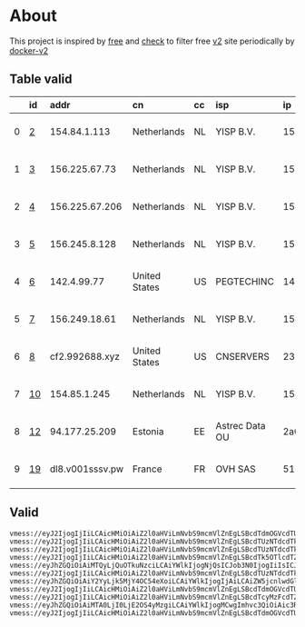 
# About

This project is inspired by [free](https://github.com/freefq/free) and [check](https://github.com/yeahwu/check) to filter free [v2](https://github.com/v2fly/v2ray-core) site periodically by [docker-v2](https://hub.docker.com/r/v2ray/official)

    

## Table valid
|    | id                   | addr            | cn            | cc   | isp            | ip                       | chatgpt          |
|---:|:---------------------|:----------------|:--------------|:-----|:---------------|:-------------------------|:-----------------|
|  0 | [2](config/2.json)   | 154.84.1.113    | Netherlands   | NL   | YISP B.V.      | 154.84.1.40              | Yes (Region: NL) |
|  1 | [3](config/3.json)   | 156.225.67.73   | Netherlands   | NL   | YISP B.V.      | 154.84.1.19              | Yes (Region: NL) |
|  2 | [4](config/4.json)   | 156.225.67.206  | Netherlands   | NL   | YISP B.V.      | 154.84.1.161             | Yes (Region: NL) |
|  3 | [5](config/5.json)   | 156.245.8.128   | Netherlands   | NL   | YISP B.V.      | 154.84.1.164             | Yes (Region: NL) |
|  4 | [6](config/6.json)   | 142.4.99.77     | United States | US   | PEGTECHINC     | 142.4.99.65              | Yes (Region: US) |
|  5 | [7](config/7.json)   | 156.249.18.61   | Netherlands   | NL   | YISP B.V.      | 154.84.1.178             | Yes (Region: NL) |
|  6 | [8](config/8.json)   | cf2.992688.xyz  | United States | US   | CNSERVERS      | 23.225.9.234             | Yes (Region: US) |
|  7 | [10](config/10.json) | 154.85.1.245    | Netherlands   | NL   | YISP B.V.      | 154.84.1.206             | Yes (Region: NL) |
|  8 | [12](config/12.json) | 94.177.25.209   | Estonia       | EE   | Astrec Data OU | 2a05:1cc0:10:4::222:fffe | Yes (Region: EE) |
|  9 | [19](config/19.json) | dl8.v001sssv.pw | France        | FR   | OVH SAS        | 51.178.24.58             | Yes (Region: FR) |

## Valid
```
vmess://eyJ2IjogIjIiLCAicHMiOiAiZ2l0aHViLmNvbS9mcmVlZnEgLSBcdTdmOGVcdTU2ZmRDbG91ZGlubm92YXRpb25cdTY1NzBcdTYzNmVcdTRlMmRcdTVmYzMgMiIsICJhZGQiOiAiMTU0Ljg0LjEuMTEzIiwgInBvcnQiOiAiNDc4NTIiLCAiaWQiOiAiNWE0ZDY5YWQtMjBhOS00OTQxLWIyMjMtODdiYmQwOWY1ZjUyIiwgImFpZCI6ICI2NCIsICJzY3kiOiAiYXV0byIsICJuZXQiOiAidGNwIiwgInR5cGUiOiAibm9uZSIsICJob3N0IjogIiIsICJwYXRoIjogIiIsICJ0bHMiOiAiIiwgInNuaSI6ICIiLCAiYWxwbiI6ICIifQ==
vmess://eyJ2IjogIjIiLCAicHMiOiAiZ2l0aHViLmNvbS9mcmVlZnEgLSBcdTUzNTdcdTk3NWUgIDMiLCAiYWRkIjogIjE1Ni4yMjUuNjcuNzMiLCAicG9ydCI6ICI1MzEyMyIsICJ0eXBlIjogIm5vbmUiLCAiaWQiOiAiMjExNTVlZmQtOGUyOS00M2QyLTk1YmMtZmUzMTkwZWNiMWM2IiwgImFpZCI6ICI2NCIsICJuZXQiOiAidGNwIiwgInBhdGgiOiAiLyIsICJob3N0IjogIiIsICJ0bHMiOiAiIn0=
vmess://eyJ2IjogIjIiLCAicHMiOiAiZ2l0aHViLmNvbS9mcmVlZnEgLSBcdTUzNTdcdTk3NWUgIDQiLCAiYWRkIjogIjE1Ni4yMjUuNjcuMjA2IiwgInBvcnQiOiAiNDA5MzkiLCAiaWQiOiAiZDc3MzUwNTgtMWRhYy00NjE4LTk5ZmYtMGFhMDQ0MWVjMmQ3IiwgImFpZCI6ICI2NCIsICJzY3kiOiAiYXV0byIsICJuZXQiOiAidGNwIiwgInR5cGUiOiAibm9uZSIsICJob3N0IjogIiIsICJwYXRoIjogIiIsICJ0bHMiOiAiIiwgInNuaSI6ICIiLCAiYWxwbiI6ICIifQ==
vmess://eyJ2IjogIjIiLCAicHMiOiAiZ2l0aHViLmNvbS9mcmVlZnEgLSBcdTk5OTlcdTZlMmYgIDUiLCAiYWRkIjogIjE1Ni4yNDUuOC4xMjgiLCAicG9ydCI6ICI0ODEyMCIsICJpZCI6ICIzY2E5MTJkYS02YWMyLTQxOGYtYjljZi00NWI2ZjY5NDU3OWIiLCAiYWlkIjogIjY0IiwgInNjeSI6ICJhdXRvIiwgIm5ldCI6ICJ0Y3AiLCAidHlwZSI6ICJub25lIiwgImhvc3QiOiAiIiwgInBhdGgiOiAiIiwgInRscyI6ICIiLCAic25pIjogIiIsICJhbHBuIjogIiJ9
vmess://eyJhZGQiOiAiMTQyLjQuOTkuNzciLCAiYWlkIjogNjQsICJob3N0IjogIiIsICJpZCI6ICJiNjVkYTRhZi1hMTJhLTRhNTktOTMxNi00NTQ5ZTEyYmE2MmMiLCAibmV0IjogInRjcCIsICJwYXRoIjogIiIsICJwb3J0IjogNDMzNzksICJwcyI6ICJnaXRodWIuY29tL2ZyZWVmcSAtIFx1N2Y4ZVx1NTZmZFx1NTJhMFx1NTIyOVx1Nzk4Zlx1NWMzY1x1NGU5YVx1NWRkZVx1NTcyM1x1NGY1NVx1NTg1ZVBFRyBURUNIIDYiLCAidGxzIjogIiIsICJ0eXBlIjogImF1dG8iLCAic2VjdXJpdHkiOiAiYXV0byIsICJza2lwLWNlcnQtdmVyaWZ5IjogdHJ1ZSwgInNuaSI6ICIifQ==
vmess://eyJ2IjogIjIiLCAicHMiOiAiZ2l0aHViLmNvbS9mcmVlZnEgLSBcdTUzNTdcdTk3NWVcdThjNmFcdTc2N2JcdTc3MDFcdTdlYTZcdTdmZjBcdTUxODVcdTY1YWZcdTU4MjFDbG91ZGlubm92YXRpb25cdTY1NzBcdTYzNmVcdTRlMmRcdTVmYzMgNyIsICJhZGQiOiAiMTU2LjI0OS4xOC42MSIsICJwb3J0IjogIjU0MTIzIiwgImlkIjogIjkzNTAzZGQ1LTI0NWEtNGViMS1hZTJhLTU3YWI5ZjJiM2MyOSIsICJhaWQiOiAiNjQiLCAic2N5IjogImF1dG8iLCAibmV0IjogInRjcCIsICJ0eXBlIjogIm5vbmUiLCAiaG9zdCI6ICIiLCAicGF0aCI6ICIiLCAidGxzIjogIiIsICJzbmkiOiAiIiwgImFscG4iOiAiIn0=
vmess://eyJhZGQiOiAiY2YyLjk5MjY4OC54eXoiLCAiYWlkIjogIjAiLCAiZW5jcnlwdGlvbiI6ICJhdXRvIiwgImhvc3QiOiAibzIuOTkyNjg4Lnh5eiIsICJpZCI6ICI3ZmRkZGIyYS0xNDAzLTQwZTEtOTQ2Ni1lODJkZDMzOGYwYTAiLCAibmV0IjogIndzIiwgInBhdGgiOiAiLyIsICJwb3J0IjogIjgwODAiLCAicHMiOiAiZ2l0aHViLmNvbS9mcmVlZnEgLSBcdTdmOGVcdTU2ZmRDbG91ZEZsYXJlXHU4MjgyXHU3MGI5IDgiLCAic2VjdXJpdHkiOiAiYXV0byIsICJza2lwLWNlcnQtdmVyaWZ5IjogZmFsc2UsICJ0bHMiOiAiIiwgInR5cGUiOiAiIiwgInVybF9ncm91cCI6ICJ2MnJheSIsICJ2IjogIjIifQ==
vmess://eyJ2IjogIjIiLCAicHMiOiAiZ2l0aHViLmNvbS9mcmVlZnEgLSBcdTdmOGVcdTU2ZmRDbG91ZGlubm92YXRpb25cdTY1NzBcdTYzNmVcdTRlMmRcdTVmYzMgMTAiLCAiYWRkIjogIjE1NC44NS4xLjI0NSIsICJwb3J0IjogIjQ3NzMxIiwgImlkIjogIjFkNDc0ZjBiLWU3OGQtNGFmOS1iYzRhLWE0Njc0NjdiYzdhNyIsICJhaWQiOiAiNjQiLCAic2N5IjogImF1dG8iLCAibmV0IjogInRjcCIsICJ0eXBlIjogIm5vbmUiLCAiaG9zdCI6ICJcdWQ4M2NcdWRkZmFcdWQ4M2NcdWRkZjhVU1x1N2Y4ZVx1NTZmZCh5b3V0dWJlXHU5NjNmXHU0ZjFmXHU3OWQxXHU2MjgwKSIsICJwYXRoIjogIi8iLCAidGxzIjogIiIsICJzbmkiOiAiIn0=
vmess://eyJ2IjogIjIiLCAicHMiOiAiZ2l0aHViLmNvbS9mcmVlZnEgLSBcdTcyMzFcdTZjOTlcdTVjM2NcdTRlOWEgIDEyIiwgImFkZCI6ICI5NC4xNzcuMjUuMjA5IiwgInBvcnQiOiAiNDQzIiwgInR5cGUiOiAibm9uZSIsICJpZCI6ICI3NTdiZDNiMS0xMmY1LTQ5ZTMtYjgxYi0xMDQwZjc1YWFlZDciLCAiYWlkIjogIjAiLCAibmV0IjogInRjcCIsICJwYXRoIjogIi8iLCAiaG9zdCI6ICIiLCAidGxzIjogIiJ9
vmess://eyJhZGQiOiAiMTA0LjI0LjE2OS4yMzgiLCAiYWlkIjogMCwgImhvc3QiOiAic3Rhci1vbmUuY2ZkIiwgImlkIjogIjFhMjVkY2U0LTlkMjctNGU4ZC1lNDZlLTE2MTk5YmU1NGY4MSIsICJuZXQiOiAid3MiLCAicGF0aCI6ICIvcG9ydHMvNDUzMTQiLCAicG9ydCI6IDQ0MywgInBzIjogImdpdGh1Yi5jb20vZnJlZWZxIC0gXHU3ZjhlXHU1NmZkQ2xvdWRGbGFyZVx1NTE2Y1x1NTNmOENETlx1ODI4Mlx1NzBiOSAxNiIsICJ0bHMiOiAidGxzIiwgInR5cGUiOiAiYXV0byIsICJzZWN1cml0eSI6ICJhdXRvIiwgInNraXAtY2VydC12ZXJpZnkiOiB0cnVlLCAic25pIjogIiJ9
vmess://eyJ2IjogIjIiLCAicHMiOiAiZ2l0aHViLmNvbS9mcmVlZnEgLSBcdTdmOGVcdTU2ZmRDbG91ZEZsYXJlXHU1MTZjXHU1M2Y4Q0ROXHU4MjgyXHU3MGI5IDE5IiwgImFkZCI6ICJkbDgudjAwMXNzc3YucHciLCAicG9ydCI6ICI4MCIsICJpZCI6ICIzZmVjNzE4Mi0wMmZiLTQ3MzAtOWI5Ny00YzlhZWU1NjNlZjYiLCAiYWlkIjogIjAiLCAic2N5IjogImF1dG8iLCAibmV0IjogIndzIiwgInR5cGUiOiAibm9uZSIsICJob3N0IjogImRsOC52MDAxc3Nzdi5wdyIsICJwYXRoIjogIi8iLCAidGxzIjogIiIsICJzbmkiOiAiIiwgImFscG4iOiAiIn0=
```

